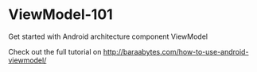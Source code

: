 # ViewModel-101
Get started with Android architecture component ViewModel

Check out the full tutorial on http://baraabytes.com/how-to-use-android-viewmodel/



